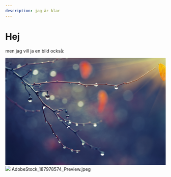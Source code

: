 ```yaml
---
description: jag är klar
---
```


# Hej

men jag vill ja en bild också:

![](.gitbook/assets/adobestock_119667104_small.jpg)
![](.gitbook/assets/adobestock_187978574_Preview.jpg)
AdobeStock_187978574_Preview.jpeg


